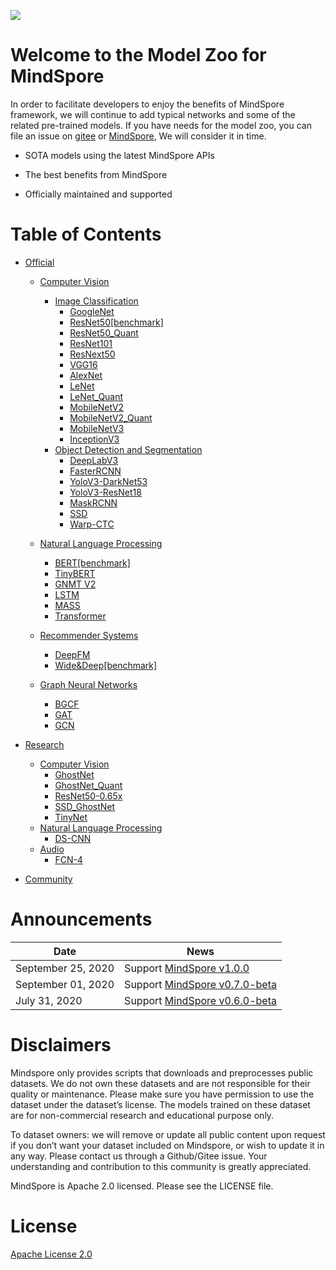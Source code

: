 ![](https://www.mindspore.cn/static/img/logo.a3e472c9.png)


# Welcome to the Model Zoo for MindSpore

In order to facilitate developers to enjoy the benefits of MindSpore framework, we will continue to add typical networks and some of the related pre-trained models. If you have needs for the model zoo, you can file an issue on [gitee](https://gitee.com/mindspore/mindspore/issues) or [MindSpore](https://bbs.huaweicloud.com/forum/forum-1076-1.html), We will consider it in time.

- SOTA models using the latest MindSpore APIs

- The  best benefits from MindSpore

- Officially maintained and supported

 
 
# Table of Contents

- [Official](https://gitee.com/mindspore/mindspore/tree/master/model_zoo/official)
    - [Computer Vision](https://gitee.com/mindspore/mindspore/tree/master/model_zoo/official/cv)
        - [Image Classification](https://gitee.com/mindspore/mindspore/tree/master/model_zoo/official/cv)
            - [GoogleNet](https://gitee.com/mindspore/mindspore/tree/master/model_zoo/official/cv/googlenet/README.md)
            - [ResNet50[benchmark]](https://gitee.com/mindspore/mindspore/tree/master/model_zoo/official/cv/resnet/README.md)
            - [ResNet50_Quant](https://gitee.com/mindspore/mindspore/tree/master/model_zoo/official/cv/resnet/resnet_quant/README.md)
            - [ResNet101](https://gitee.com/mindspore/mindspore/tree/master/model_zoo/official/cv/resnet/README.md)
            - [ResNext50](https://gitee.com/mindspore/mindspore/tree/master/model_zoo/official/cv/resnext50/README.md)
            - [VGG16](https://gitee.com/mindspore/mindspore/tree/master/model_zoo/official/cv/vgg16/README.md)
            - [AlexNet](https://gitee.com/mindspore/mindspore/tree/master/model_zoo/official/cv/alexnet/README.md)
            - [LeNet](https://gitee.com/mindspore/mindspore/tree/master/model_zoo/official/cv/lenet/README.md)
            - [LeNet_Quant](https://gitee.com/mindspore/mindspore/tree/master/model_zoo/official/cv/lenet_quant/README.md)
            - [MobileNetV2](https://gitee.com/mindspore/mindspore/tree/master/model_zoo/official/cv/mobilenetv2/README.md)
            - [MobileNetV2_Quant](https://gitee.com/mindspore/mindspore/tree/master/model_zoo/official/cv/mobilenetv2_quant/README.md)
            - [MobileNetV3](https://gitee.com/mindspore/mindspore/tree/master/model_zoo/official/cv/mobilenetv3/README.md)
            - [InceptionV3](https://gitee.com/mindspore/mindspore/tree/master/model_zoo/official/cv/inceptionv3/README.md) 
        - [Object Detection and Segmentation](https://gitee.com/mindspore/mindspore/tree/master/model_zoo/official/cv)
            - [DeepLabV3](https://gitee.com/mindspore/mindspore/tree/master/model_zoo/official/cv/deeplabv3/README.md)
            - [FasterRCNN](https://gitee.com/mindspore/mindspore/tree/master/model_zoo/official/cv/faster_rcnn/README.md)
            - [YoloV3-DarkNet53](https://gitee.com/mindspore/mindspore/tree/master/model_zoo/official/cv/yolov3_darknet53/README.md)         
            - [YoloV3-ResNet18](https://gitee.com/mindspore/mindspore/tree/master/model_zoo/official/cv/yolov3_resnet18/README.md)
            - [MaskRCNN](https://gitee.com/mindspore/mindspore/tree/master/model_zoo/official/cv/maskrcnn/README.md)           
            - [SSD](https://gitee.com/mindspore/mindspore/tree/master/model_zoo/official/cv/ssd/README.md)
            - [Warp-CTC](https://gitee.com/mindspore/mindspore/tree/master/model_zoo/official/cv/warpctc/README.md)

    - [Natural Language Processing](https://gitee.com/mindspore/mindspore/tree/master/model_zoo/official/nlp)
        - [BERT[benchmark]](https://gitee.com/mindspore/mindspore/tree/master/model_zoo/official/nlp/bert/README.md)
        - [TinyBERT](https://gitee.com/mindspore/mindspore/tree/master/model_zoo/official/nlp/tinybert/README.md)
        - [GNMT V2](https://gitee.com/mindspore/mindspore/tree/master/model_zoo/official/nlp/gnmt_v2/README.md)
        - [LSTM](https://gitee.com/mindspore/mindspore/tree/master/model_zoo/official/nlp/lstm/README.md)        
        - [MASS](https://gitee.com/mindspore/mindspore/tree/master/model_zoo/official/nlp/mass/README.md)
        - [Transformer](https://gitee.com/mindspore/mindspore/tree/master/model_zoo/official/nlp/transformer/README.md)
    - [Recommender Systems](https://gitee.com/mindspore/mindspore/tree/master/model_zoo/official/recommend)
        - [DeepFM](https://gitee.com/mindspore/mindspore/tree/master/model_zoo/official/recommend/deepfm/README.md)
        - [Wide&Deep[benchmark]](https://gitee.com/mindspore/mindspore/tree/master/model_zoo/official/recommend/wide_and_deep/README.md)
    - [Graph Neural Networks](https://gitee.com/mindspore/mindspore/tree/master/model_zoo/official/gnn)
        - [BGCF](https://gitee.com/mindspore/mindspore/tree/master/model_zoo/official/gnn/bgcf/README.md)    
        - [GAT](https://gitee.com/mindspore/mindspore/tree/master/model_zoo/official/gnn/gat/README.md)
        - [GCN](https://gitee.com/mindspore/mindspore/tree/master/model_zoo/official/gnn/gcn//README.md)

- [Research](https://gitee.com/mindspore/mindspore/tree/master/model_zoo/research)    
    - [Computer Vision](https://gitee.com/mindspore/mindspore/tree/master/model_zoo/research/cv)    
        - [GhostNet](https://gitee.com/mindspore/mindspore/tree/master/model_zoo/research/cv/ghostnet/README.md)
        - [GhostNet_Quant](https://gitee.com/mindspore/mindspore/tree/master/model_zoo/research/cv/ghostnet_quant/README.md)             
        - [ResNet50-0.65x](https://gitee.com/mindspore/mindspore/tree/master/model_zoo/research/cv/resnet50_adv_pruning/README.md)     
        - [SSD_GhostNet](https://gitee.com/mindspore/mindspore/tree/master/model_zoo/research/cv/ssd_ghostnet/README.md) 
        - [TinyNet](https://gitee.com/mindspore/mindspore/tree/master/model_zoo/research/cv/tinynet/README.md)
    - [Natural Language Processing](https://gitee.com/mindspore/mindspore/tree/master/model_zoo/research/nlp)       
        - [DS-CNN](https://gitee.com/mindspore/mindspore/tree/master/model_zoo/research/nlp/dscnn/README.md)     
    - [Audio](https://gitee.com/mindspore/mindspore/tree/master/model_zoo/research/audio)
        - [FCN-4](https://gitee.com/mindspore/mindspore/tree/master/model_zoo/research/audio/music_auto_tagging/README.md)    

- [Community](https://gitee.com/mindspore/mindspore/tree/master/model_zoo/community) 




# Announcements
| Date         | News                                                         |
| ------------ | ------------------------------------------------------------ |
| September 25, 2020 | Support [MindSpore v1.0.0](https://www.mindspore.cn/news/newschildren/en?id=262) |
| September 01, 2020 | Support [MindSpore v0.7.0-beta](https://www.mindspore.cn/news/newschildren/en?id=246) |
| July 31, 2020 | Support [MindSpore v0.6.0-beta](https://www.mindspore.cn/news/newschildren/en?id=237) |



# Disclaimers

Mindspore only provides scripts that downloads and preprocesses public datasets. We do not own these datasets and are not responsible for their quality or maintenance. Please make sure you have permission to use the dataset under the dataset’s license. The models trained on these dataset are for non-commercial research and educational purpose only. 

To dataset owners: we will remove or update all public content upon request if you don’t want your dataset included on Mindspore, or wish to update it in any way. Please contact us through a Github/Gitee issue. Your understanding and contribution to this community is greatly appreciated.

MindSpore is Apache 2.0 licensed. Please see the LICENSE file.



# License

[Apache License 2.0](https://gitee.com/mindspore/mindspore/blob/master/LICENSE)
